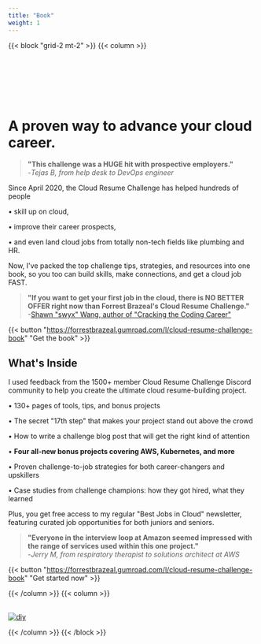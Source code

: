 ```yaml
---
title: "Book"
weight: 1
---
```


{{< block "grid-2 mt-2" >}}
{{< column >}}

<br>
<br>
<br>
<br>
<br>

# A proven way to advance your cloud career.

> **"This challenge was a HUGE hit with prospective employers."** <br> -*Tejas B, from help desk to DevOps engineer*

Since April 2020, the Cloud Resume Challenge has helped hundreds of people

• skill up on cloud,

• improve their career prospects,

• and even land cloud jobs from totally non-tech fields like plumbing and HR.

Now, I've packed the top challenge tips, strategies, and resources into one book, so you too can build skills, make connections, and get a cloud job FAST.

> **"If you want to get your first job in the cloud, there is NO BETTER OFFER right now than Forrest Brazeal's Cloud Resume Challenge."** <br> -[Shawn "swyx" Wang, author of "Cracking the Coding Career"](https://twitter.com/swyx/status/1266355081995149313)

{{< button "https://forrestbrazeal.gumroad.com/l/cloud-resume-challenge-book" "Get the book" >}}

## What's Inside

I used feedback from the 1500+ member Cloud Resume Challenge Discord community to help you create the ultimate cloud resume-building project.

• 130+ pages of tools, tips, and bonus projects

• The secret "17th step" that makes your project stand out above the crowd

• How to write a challenge blog post that will get the right kind of attention

• **Four all-new bonus projects covering AWS, Kubernetes, and more**

• Proven challenge-to-job strategies for both career-changers and upskillers

• Case studies from challenge champions: how they got hired, what they learned

Plus, you get free access to my regular "Best Jobs in Cloud" newsletter, featuring curated job opportunities for both juniors and seniors.

> **"Everyone in the interview loop at Amazon seemed impressed with the range of services used within this one project."** <br> -*Jerry M, from respiratory therapist to solutions architect at AWS*

{{< button "https://forrestbrazeal.gumroad.com/l/cloud-resume-challenge-book" "Get started now" >}}

{{< /column >}}
{{< column >}}
<br>
<br>

[![diy](/images/book.png)](https://forrestbrazeal.gumroad.com/l/cloud-resume-challenge-book)

{{< /column >}}
{{< /block >}}
